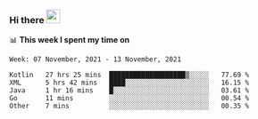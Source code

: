### Hi there <a href="https://www.gautamkrishnar.com/"><img src="https://media.giphy.com/media/hvRJCLFzcasrR4ia7z/giphy.gif" width="25px"></a>

📊 **This week I spent my time on**

<!--START_SECTION:waka-->
```text
Week: 07 November, 2021 - 13 November, 2021

Kotlin   27 hrs 25 mins  ███████████████████▒░░░░░   77.69 % 
XML      5 hrs 42 mins   ████░░░░░░░░░░░░░░░░░░░░░   16.15 % 
Java     1 hr 16 mins    █░░░░░░░░░░░░░░░░░░░░░░░░   03.61 % 
Go       11 mins         ░░░░░░░░░░░░░░░░░░░░░░░░░   00.54 % 
Other    7 mins          ░░░░░░░░░░░░░░░░░░░░░░░░░   00.35 % 
```
<!--END_SECTION:waka-->
